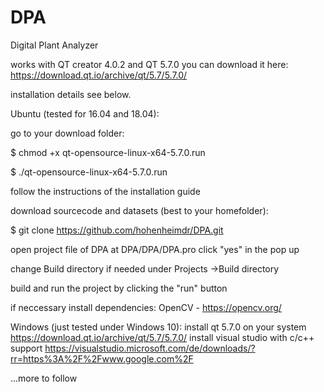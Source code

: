 # DPA
Digital Plant Analyzer


works with QT creator 4.0.2 and QT 5.7.0
you can download it here:
https://download.qt.io/archive/qt/5.7/5.7.0/

installation details see below.

Ubuntu (tested for 16.04 and 18.04):

go to your download folder:

$ chmod +x qt-opensource-linux-x64-5.7.0.run 

$ ./qt-opensource-linux-x64-5.7.0.run

follow the instructions of the installation guide

download sourcecode and datasets (best to your homefolder):

$ git clone https://github.com/hohenheimdr/DPA.git

open project file of DPA at
 DPA/DPA/DPA.pro
click "yes" in the pop up

change Build directory if needed under Projects ->Build directory

build and run the project by clicking the "run" button

if neccessary install dependencies: 
OpenCV - https://opencv.org/


Windows (just tested under Windows 10):
install qt 5.7.0 on your system
https://download.qt.io/archive/qt/5.7/5.7.0/
install visual studio with c/c++ support
https://visualstudio.microsoft.com/de/downloads/?rr=https%3A%2F%2Fwww.google.com%2F


...more to follow






